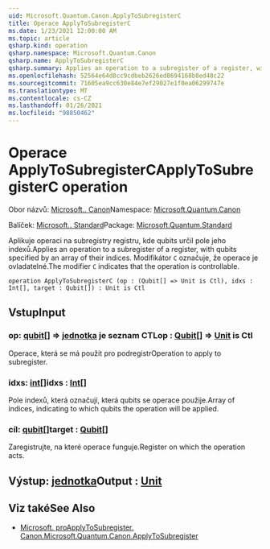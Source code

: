 ```yaml
---
uid: Microsoft.Quantum.Canon.ApplyToSubregisterC
title: Operace ApplyToSubregisterC
ms.date: 1/23/2021 12:00:00 AM
ms.topic: article
qsharp.kind: operation
qsharp.namespace: Microsoft.Quantum.Canon
qsharp.name: ApplyToSubregisterC
qsharp.summary: Applies an operation to a subregister of a register, with qubits specified by an array of their indices. The modifier `C` indicates that the operation is controllable.
ms.openlocfilehash: 52564e64d8cc9cdbeb2626ed8694168b8ed48c22
ms.sourcegitcommit: 71605ea9cc630e84e7ef29027e1f0ea06299747e
ms.translationtype: MT
ms.contentlocale: cs-CZ
ms.lasthandoff: 01/26/2021
ms.locfileid: "98850462"
---
```

# <a name="applytosubregisterc-operation"></a><span data-ttu-id="2e6f8-102">Operace ApplyToSubregisterC</span><span class="sxs-lookup"><span data-stu-id="2e6f8-102">ApplyToSubregisterC operation</span></span>

<span data-ttu-id="2e6f8-103">Obor názvů: [Microsoft.. Canon](xref:Microsoft.Quantum.Canon)</span><span class="sxs-lookup"><span data-stu-id="2e6f8-103">Namespace: [Microsoft.Quantum.Canon](xref:Microsoft.Quantum.Canon)</span></span>

<span data-ttu-id="2e6f8-104">Balíček: [Microsoft.. Standard](https://nuget.org/packages/Microsoft.Quantum.Standard)</span><span class="sxs-lookup"><span data-stu-id="2e6f8-104">Package: [Microsoft.Quantum.Standard](https://nuget.org/packages/Microsoft.Quantum.Standard)</span></span>


<span data-ttu-id="2e6f8-105">Aplikuje operaci na subregistry registru, kde qubits určil pole jeho indexů.</span><span class="sxs-lookup"><span data-stu-id="2e6f8-105">Applies an operation to a subregister of a register, with qubits specified by an array of their indices.</span></span>
<span data-ttu-id="2e6f8-106">Modifikátor `C` označuje, že operace je ovladatelné.</span><span class="sxs-lookup"><span data-stu-id="2e6f8-106">The modifier `C` indicates that the operation is controllable.</span></span>

```qsharp
operation ApplyToSubregisterC (op : (Qubit[] => Unit is Ctl), idxs : Int[], target : Qubit[]) : Unit is Ctl
```


## <a name="input"></a><span data-ttu-id="2e6f8-107">Vstup</span><span class="sxs-lookup"><span data-stu-id="2e6f8-107">Input</span></span>

### <a name="op--qubit--unit--is-ctl"></a><span data-ttu-id="2e6f8-108">op: [qubit](xref:microsoft.quantum.lang-ref.qubit)[] => [jednotka](xref:microsoft.quantum.lang-ref.unit)  je seznam CTL</span><span class="sxs-lookup"><span data-stu-id="2e6f8-108">op : [Qubit](xref:microsoft.quantum.lang-ref.qubit)[] => [Unit](xref:microsoft.quantum.lang-ref.unit)  is Ctl</span></span>

<span data-ttu-id="2e6f8-109">Operace, která se má použít pro podregistr</span><span class="sxs-lookup"><span data-stu-id="2e6f8-109">Operation to apply to subregister.</span></span>


### <a name="idxs--int"></a><span data-ttu-id="2e6f8-110">idxs: [int](xref:microsoft.quantum.lang-ref.int)[]</span><span class="sxs-lookup"><span data-stu-id="2e6f8-110">idxs : [Int](xref:microsoft.quantum.lang-ref.int)[]</span></span>

<span data-ttu-id="2e6f8-111">Pole indexů, která označují, která qubits se operace použije.</span><span class="sxs-lookup"><span data-stu-id="2e6f8-111">Array of indices, indicating to which qubits the operation will be applied.</span></span>


### <a name="target--qubit"></a><span data-ttu-id="2e6f8-112">cíl: [qubit](xref:microsoft.quantum.lang-ref.qubit)[]</span><span class="sxs-lookup"><span data-stu-id="2e6f8-112">target : [Qubit](xref:microsoft.quantum.lang-ref.qubit)[]</span></span>

<span data-ttu-id="2e6f8-113">Zaregistrujte, na které operace funguje.</span><span class="sxs-lookup"><span data-stu-id="2e6f8-113">Register on which the operation acts.</span></span>



## <a name="output--unit"></a><span data-ttu-id="2e6f8-114">Výstup: [jednotka](xref:microsoft.quantum.lang-ref.unit)</span><span class="sxs-lookup"><span data-stu-id="2e6f8-114">Output : [Unit](xref:microsoft.quantum.lang-ref.unit)</span></span>



## <a name="see-also"></a><span data-ttu-id="2e6f8-115">Viz také</span><span class="sxs-lookup"><span data-stu-id="2e6f8-115">See Also</span></span>

- [<span data-ttu-id="2e6f8-116">Microsoft. proApplyToSubregister. Canon.</span><span class="sxs-lookup"><span data-stu-id="2e6f8-116">Microsoft.Quantum.Canon.ApplyToSubregister</span></span>](xref:Microsoft.Quantum.Canon.ApplyToSubregister)